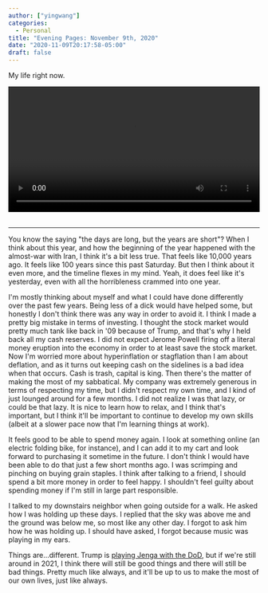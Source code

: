 ```yaml
---
author: ["yingwang"]
categories:
  - Personal
title: "Evening Pages: November 9th, 2020"
date: "2020-11-09T20:17:58-05:00"
draft: false
---
```


My life right now.

<!-- https://stackoverflow.com/a/26276254 -->
<video style="width: 100%; width: -moz-available; width: -webkit-fill-available;
    width: fill-available; max-width: 100%;" controls> <source
    src="/video/general/covid.mp4" type="video/mp4"> Your browser does not
    support HTML5 video. </video> <br/> <br/>

__________

You know the saying "the days are long, but the years are short"? When I think
about this year, and how the beginning of the year happened with the almost-war
with Iran, I think it's a bit less true. That feels like 10,000 years ago. It
feels like 100 years since this past Saturday. But then I think about it even
more, and the timeline flexes in my mind. Yeah, it does feel like it's
yesterday, even with all the horribleness crammed into one year.

I'm mostly thinking about myself and what I could have done differently over the
past few years. Being less of a dick would have helped some, but honestly I
don't think there was any way in order to avoid it. I think I made a pretty big
mistake in terms of investing. I thought the stock market would pretty much tank
like back in '09 because of Trump, and that's why I held back all my cash
reserves. I did not expect Jerome Powell firing off a literal money eruption
into the economy in order to at least save the stock market. Now I'm worried
more about hyperinflation or stagflation than I am about deflation, and as it
turns out keeping cash on the sidelines is a bad idea when that occurs. Cash is
trash, capital is king. Then there's the matter of making the most of my
sabbatical. My company was extremely generous in terms of respecting my time,
but I didn't respect my own time, and I kind of just lounged around for a few
months. I did not realize I was that lazy, or could be that lazy. It is nice to
learn how to relax, and I think that's important, but I think it'll be important
to continue to develop my own skills (albeit at a slower pace now that I'm
learning things at work).

It feels good to be able to spend money again. I look at something online (an
electric folding bike, for instance), and I can add it to my cart and look
forward to purchasing it sometime in the future. I don't think I would have been
able to do that just a few short months ago. I was scrimping and pinching on
buying grain staples. I think after talking to a friend, I should spend a bit
more money in order to feel happy. I shouldn't feel guilty about spending money
if I'm still in large part responsible.

I talked to my downstairs neighbor when going outside for a walk. He asked how I
was holding up these days. I replied that the sky was above me and the ground
was below me, so most like any other day. I forgot to ask him how he was holding
up. I should have asked, I forgot because music was playing in my ears.

Things are...different. Trump is [playing Jenga with the
DoD](https://abcnews.go.com/Politics/trump-fires-defense-secretary-mark-esper/story?id=74111080),
but if we're still around in 2021, I think there will still be good things and
there will still be bad things. Pretty much like always, and it'll be up to us
to make the most of our own lives, just like always.
